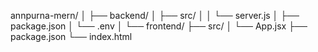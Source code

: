 annpurna-mern/
│
├── backend/
│   ├── src/
│   │   └── server.js
│   ├── package.json
│   └── .env
│
└── frontend/
    ├── src/
    │   └── App.jsx
    ├── package.json
    └── index.html

